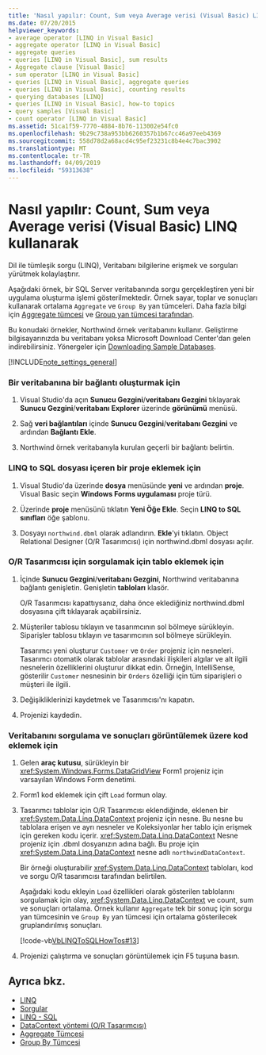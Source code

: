 ```yaml
---
title: 'Nasıl yapılır: Count, Sum veya Average verisi (Visual Basic) LINQ kullanarak'
ms.date: 07/20/2015
helpviewer_keywords:
- average operator [LINQ in Visual Basic]
- aggregate operator [LINQ in Visual Basic]
- aggregate queries
- queries [LINQ in Visual Basic], sum results
- Aggregate clause [Visual Basic]
- sum operator [LINQ in Visual Basic]
- queries [LINQ in Visual Basic], aggregate queries
- queries [LINQ in Visual Basic], counting results
- querying databases [LINQ]
- queries [LINQ in Visual Basic], how-to topics
- query samples [Visual Basic]
- count operator [LINQ in Visual Basic]
ms.assetid: 51ca1f59-7770-4884-8b76-113002e54fc0
ms.openlocfilehash: 9b29c738a953bb6260357b1b67cc46a97eeb4369
ms.sourcegitcommit: 558d78d2a68acd4c95ef23231c8b4e4c7bac3902
ms.translationtype: MT
ms.contentlocale: tr-TR
ms.lasthandoff: 04/09/2019
ms.locfileid: "59313638"
---
```

# <a name="how-to-count-sum-or-average-data-by-using-linq-visual-basic"></a>Nasıl yapılır: Count, Sum veya Average verisi (Visual Basic) LINQ kullanarak
Dil ile tümleşik sorgu (LINQ), Veritabanı bilgilerine erişmek ve sorguları yürütmek kolaylaştırır.  
  
 Aşağıdaki örnek, bir SQL Server veritabanında sorgu gerçekleştiren yeni bir uygulama oluşturma işlemi gösterilmektedir. Örnek sayar, toplar ve sonuçları kullanarak ortalama `Aggregate` ve `Group By` yan tümceleri. Daha fazla bilgi için [Aggregate tümcesi](../../../../visual-basic/language-reference/queries/aggregate-clause.md) ve [Group yan tümcesi tarafından](../../../../visual-basic/language-reference/queries/group-by-clause.md).  
  
 Bu konudaki örnekler, Northwind örnek veritabanını kullanır. Geliştirme bilgisayarınızda bu veritabanı yoksa Microsoft Download Center'dan gelen indirebilirsiniz. Yönergeler için [Downloading Sample Databases](../../../../framework/data/adonet/sql/linq/downloading-sample-databases.md).  
  
[!INCLUDE[note_settings_general](~/includes/note-settings-general-md.md)]  
  
### <a name="to-create-a-connection-to-a-database"></a>Bir veritabanına bir bağlantı oluşturmak için  
  
1. Visual Studio'da açın **Sunucu Gezgini**/**veritabanı Gezgini** tıklayarak **Sunucu Gezgini**/**veritabanı Explorer** üzerinde **görünümü** menüsü.  
  
2. Sağ **veri bağlantıları** içinde **Sunucu Gezgini**/**veritabanı Gezgini** ve ardından **Bağlantı Ekle**.  
  
3. Northwind örnek veritabanıyla kurulan geçerli bir bağlantı belirtin.  
  
### <a name="to-add-a-project-that-contains-a-linq-to-sql-file"></a>LINQ to SQL dosyası içeren bir proje eklemek için  
  
1. Visual Studio'da üzerinde **dosya** menüsünde **yeni** ve ardından **proje**. Visual Basic seçin **Windows Forms uygulaması** proje türü.  
  
2. Üzerinde **proje** menüsünü tıklatın **Yeni Öğe Ekle**. Seçin **LINQ to SQL sınıfları** öğe şablonu.  
  
3. Dosyayı `northwind.dbml` olarak adlandırın. **Ekle**'yi tıklatın. Object Relational Designer (O/R Tasarımcısı) için northwind.dbml dosyası açılır.  
  
### <a name="to-add-tables-to-query-to-the-or-designer"></a>O/R Tasarımcısı için sorgulamak için tablo eklemek için  
  
1. İçinde **Sunucu Gezgini**/**veritabanı Gezgini**, Northwind veritabanına bağlantı genişletin. Genişletin **tabloları** klasör.  
  
     O/R Tasarımcısı kapattıysanız, daha önce eklediğiniz northwind.dbml dosyasına çift tıklayarak açabilirsiniz.  
  
2. Müşteriler tablosu tıklayın ve tasarımcının sol bölmeye sürükleyin. Siparişler tablosu tıklayın ve tasarımcının sol bölmeye sürükleyin.  
  
     Tasarımcı yeni oluşturur `Customer` ve `Order` projeniz için nesneleri. Tasarımcı otomatik olarak tablolar arasındaki ilişkileri algılar ve alt ilgili nesnelerin özelliklerini oluşturur dikkat edin. Örneğin, IntelliSense, gösterilir `Customer` nesnesinin bir `Orders` özelliği için tüm siparişleri o müşteri ile ilgili.  
  
3. Değişikliklerinizi kaydetmek ve Tasarımcısı'nı kapatın.  
  
4. Projenizi kaydedin.  
  
### <a name="to-add-code-to-query-the-database-and-display-the-results"></a>Veritabanını sorgulama ve sonuçları görüntülemek üzere kod eklemek için  
  
1. Gelen **araç kutusu**, sürükleyin bir <xref:System.Windows.Forms.DataGridView> Form1 projeniz için varsayılan Windows Form denetimi.  
  
2. Form1 kod eklemek için çift `Load` formun olay.  
  
3. Tasarımcı tablolar için O/R Tasarımcısı eklendiğinde, eklenen bir <xref:System.Data.Linq.DataContext> projeniz için nesne. Bu nesne bu tablolara erişen ve ayrı nesneler ve Koleksiyonlar her tablo için erişmek için gereken kodu içerir. <xref:System.Data.Linq.DataContext> Nesne projeniz için .dbml dosyanızın adına bağlı. Bu proje için <xref:System.Data.Linq.DataContext> nesne adlı `northwindDataContext`.  
  
     Bir örneği oluşturabilir <xref:System.Data.Linq.DataContext> tabloları, kod ve sorgu O/R tasarımcısı tarafından belirtilen.  
  
     Aşağıdaki kodu ekleyin `Load` özellikleri olarak gösterilen tablolarını sorgulamak için olay, <xref:System.Data.Linq.DataContext> ve count, sum ve sonuçları ortalama. Örnek kullanır `Aggregate` tek bir sonuç için sorgu yan tümcesinin ve `Group By` yan tümcesi için ortalama gösterilecek gruplandırılmış sonuçları.  
  
     [!code-vb[VbLINQToSQLHowTos#13](~/samples/snippets/visualbasic/VS_Snippets_VBCSharp/VbLINQtoSQLHowTos/VB/Form6.vb#13)]  
  
4. Projenizi çalıştırma ve sonuçları görüntülemek için F5 tuşuna basın.  
  
## <a name="see-also"></a>Ayrıca bkz.

- [LINQ](../../../../visual-basic/programming-guide/language-features/linq/index.md)
- [Sorgular](../../../../visual-basic/language-reference/queries/index.md)
- [LINQ - SQL](../../../../framework/data/adonet/sql/linq/index.md)
- [DataContext yöntemi (O/R Tasarımcısı)](/visualstudio/data-tools/datacontext-methods-o-r-designer)
- [Aggregate Tümcesi](../../../../visual-basic/language-reference/queries/aggregate-clause.md)
- [Group By Tümcesi](../../../../visual-basic/language-reference/queries/group-by-clause.md)
